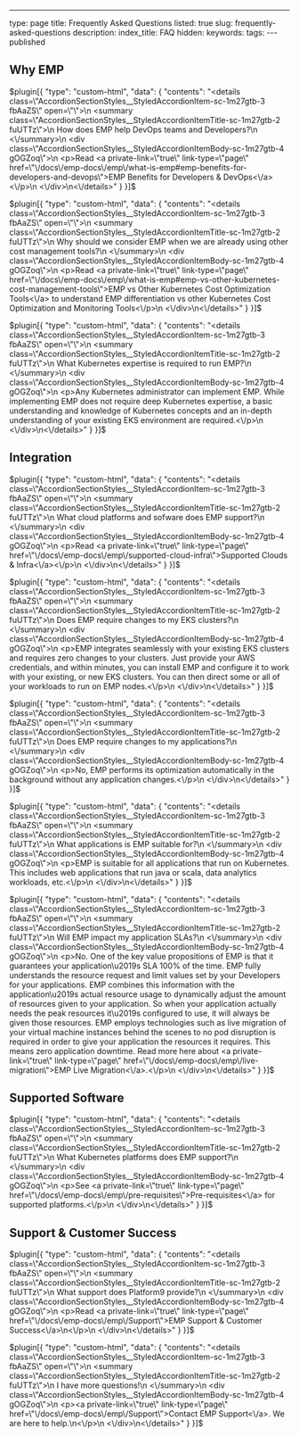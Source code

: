 ---
type: page
title: Frequently Asked Questions
listed: true
slug: frequently-asked-questions
description: 
index_title: FAQ
hidden: 
keywords: 
tags: 
---published

## Why EMP

$plugin[{
    "type": "custom-html",
    "data": {
        "contents": "<details class=\"AccordionSectionStyles__StyledAccordionItem-sc-1m27gtb-3 fbAaZS\" open=\"\">\n  <summary class=\"AccordionSectionStyles__StyledAccordionItemTitle-sc-1m27gtb-2 fuUTTz\">\n     How does EMP help DevOps teams and Developers?\n  <\/summary>\n  <div class=\"AccordionSectionStyles__StyledAccordionItemBody-sc-1m27gtb-4 gOGZoq\">\n    <p>Read <a private-link=\"true\" link-type=\"page\" href=\"\/docs\/emp-docs\/emp\/what-is-emp#emp-benefits-for-developers-and-devops\">EMP Benefits for Developers & DevOps<\/a><\/p>\n  <\/div>\n<\/details>"
    }
}]$

$plugin[{
    "type": "custom-html",
    "data": {
        "contents": "<details class=\"AccordionSectionStyles__StyledAccordionItem-sc-1m27gtb-3 fbAaZS\" open=\"\">\n  <summary class=\"AccordionSectionStyles__StyledAccordionItemTitle-sc-1m27gtb-2 fuUTTz\">\n     Why should we consider EMP when we are already using other cost management tools?\n  <\/summary>\n  <div class=\"AccordionSectionStyles__StyledAccordionItemBody-sc-1m27gtb-4 gOGZoq\">\n    <p>Read <a private-link=\"true\" link-type=\"page\" href=\"\/docs\/emp-docs\/emp\/what-is-emp#emp-vs-other-kubernetes-cost-management-tools\">EMP vs Other Kubernetes Cost Optimization Tools<\/a> to understand EMP differentiation vs other Kubernetes Cost Optimization and Monitoring Tools<\/p>\n  <\/div>\n<\/details>"
    }
}]$

$plugin[{
    "type": "custom-html",
    "data": {
        "contents": "<details class=\"AccordionSectionStyles__StyledAccordionItem-sc-1m27gtb-3 fbAaZS\" open=\"\">\n  <summary class=\"AccordionSectionStyles__StyledAccordionItemTitle-sc-1m27gtb-2 fuUTTz\">\n     What Kubernetes expertise is required to run EMP?\n  <\/summary>\n  <div class=\"AccordionSectionStyles__StyledAccordionItemBody-sc-1m27gtb-4 gOGZoq\">\n    <p>Any Kubernetes administrator can implement EMP. While implementing EMP does not require deep Kubernetes expertise, a basic understanding and knowledge of Kubernetes concepts and an in-depth understanding of your existing EKS environment are required.<\/p>\n  <\/div>\n<\/details>"
    }
}]$

## Integration

$plugin[{
    "type": "custom-html",
    "data": {
        "contents": "<details class=\"AccordionSectionStyles__StyledAccordionItem-sc-1m27gtb-3 fbAaZS\" open=\"\">\n  <summary class=\"AccordionSectionStyles__StyledAccordionItemTitle-sc-1m27gtb-2 fuUTTz\">\n     What cloud platforms and sofware does EMP support?\n  <\/summary>\n  <div class=\"AccordionSectionStyles__StyledAccordionItemBody-sc-1m27gtb-4 gOGZoq\">\n    <p>Read <a private-link=\"true\" link-type=\"page\" href=\"\/docs\/emp-docs\/emp\/supported-cloud-infra\">Supported Clouds & Infra<\/a><\/p>\n  <\/div>\n<\/details>"
    }
}]$

$plugin[{
    "type": "custom-html",
    "data": {
        "contents": "<details class=\"AccordionSectionStyles__StyledAccordionItem-sc-1m27gtb-3 fbAaZS\" open=\"\">\n  <summary class=\"AccordionSectionStyles__StyledAccordionItemTitle-sc-1m27gtb-2 fuUTTz\">\n     Does EMP require changes to my EKS clusters?\n  <\/summary>\n  <div class=\"AccordionSectionStyles__StyledAccordionItemBody-sc-1m27gtb-4 gOGZoq\">\n    <p>EMP integrates seamlessly with your existing EKS clusters and requires zero changes to your clusters. Just provide your AWS credentials, and within minutes, you can install EMP and configure it to work with your existing, or new EKS clusters. You can then direct some or all of your workloads to run on EMP nodes.<\/p>\n  <\/div>\n<\/details>"
    }
}]$

$plugin[{
    "type": "custom-html",
    "data": {
        "contents": "<details class=\"AccordionSectionStyles__StyledAccordionItem-sc-1m27gtb-3 fbAaZS\" open=\"\">\n  <summary class=\"AccordionSectionStyles__StyledAccordionItemTitle-sc-1m27gtb-2 fuUTTz\">\n     Does EMP require changes to my applications?\n  <\/summary>\n  <div class=\"AccordionSectionStyles__StyledAccordionItemBody-sc-1m27gtb-4 gOGZoq\">\n    <p>No, EMP performs its optimization automatically in the background without any application changes.<\/p>\n  <\/div>\n<\/details>"
    }
}]$

$plugin[{
    "type": "custom-html",
    "data": {
        "contents": "<details class=\"AccordionSectionStyles__StyledAccordionItem-sc-1m27gtb-3 fbAaZS\" open=\"\">\n  <summary class=\"AccordionSectionStyles__StyledAccordionItemTitle-sc-1m27gtb-2 fuUTTz\">\n     What applications is EMP suitable for?\n  <\/summary>\n  <div class=\"AccordionSectionStyles__StyledAccordionItemBody-sc-1m27gtb-4 gOGZoq\">\n    <p>EMP is suitable for all applications that run on Kubernetes. This includes web applications that run java or scala, data analytics workloads, etc.<\/p>\n  <\/div>\n<\/details>"
    }
}]$

$plugin[{
    "type": "custom-html",
    "data": {
        "contents": "<details class=\"AccordionSectionStyles__StyledAccordionItem-sc-1m27gtb-3 fbAaZS\" open=\"\">\n  <summary class=\"AccordionSectionStyles__StyledAccordionItemTitle-sc-1m27gtb-2 fuUTTz\">\n     Will EMP impact my application SLAs?\n  <\/summary>\n  <div class=\"AccordionSectionStyles__StyledAccordionItemBody-sc-1m27gtb-4 gOGZoq\">\n    <p>No. One of the key value propositions of EMP is that it guarantees your application\u2019s SLA 100% of the time. EMP fully understands the resource request and limit values set by your Developers for your applications. EMP combines this information with the application\u2019s actual resource usage to dynamically adjust the amount of resources given to your application. So when your application actually needs the peak resources it\u2019s configured to use, it will always be given those resources. EMP employs technologies such as live migration of your virtual machine instances behind the scenes to no pod disruption is required in order to give your application the resources it requires. This means zero application downtime. Read more here about <a private-link=\"true\" link-type=\"page\" href=\"\/docs\/emp-docs\/emp\/live-migration\">EMP Live Migration<\/a>.<\/p>\n  <\/div>\n<\/details>"
    }
}]$

## Supported Software

$plugin[{
    "type": "custom-html",
    "data": {
        "contents": "<details class=\"AccordionSectionStyles__StyledAccordionItem-sc-1m27gtb-3 fbAaZS\" open=\"\">\n  <summary class=\"AccordionSectionStyles__StyledAccordionItemTitle-sc-1m27gtb-2 fuUTTz\">\n     What Kubernetes platforms does EMP support?\n  <\/summary>\n  <div class=\"AccordionSectionStyles__StyledAccordionItemBody-sc-1m27gtb-4 gOGZoq\">\n    <p>See <a private-link=\"true\" link-type=\"page\" href=\"\/docs\/emp-docs\/emp\/pre-requisites\">Pre-requisites<\/a> for supported platforms.<\/p>\n  <\/div>\n<\/details>"
    }
}]$

## Support & Customer Success

$plugin[{
    "type": "custom-html",
    "data": {
        "contents": "<details class=\"AccordionSectionStyles__StyledAccordionItem-sc-1m27gtb-3 fbAaZS\" open=\"\">\n  <summary class=\"AccordionSectionStyles__StyledAccordionItemTitle-sc-1m27gtb-2 fuUTTz\">\n     What support does Platform9 provide?\n  <\/summary>\n  <div class=\"AccordionSectionStyles__StyledAccordionItemBody-sc-1m27gtb-4 gOGZoq\">\n    <p>Read <a private-link=\"true\" link-type=\"page\" href=\"\/docs\/emp-docs\/emp\/Support\">EMP Support & Customer Success<\/a>\n<\/p>\n  <\/div>\n<\/details>"
    }
}]$

$plugin[{
    "type": "custom-html",
    "data": {
        "contents": "<details class=\"AccordionSectionStyles__StyledAccordionItem-sc-1m27gtb-3 fbAaZS\" open=\"\">\n  <summary class=\"AccordionSectionStyles__StyledAccordionItemTitle-sc-1m27gtb-2 fuUTTz\">\n     I have more questions!\n  <\/summary>\n  <div class=\"AccordionSectionStyles__StyledAccordionItemBody-sc-1m27gtb-4 gOGZoq\">\n    <p><a private-link=\"true\" link-type=\"page\" href=\"\/docs\/emp-docs\/emp\/Support\">Contact EMP Support<\/a>. We are here to help.\n<\/p>\n  <\/div>\n<\/details>"
    }
}]$

